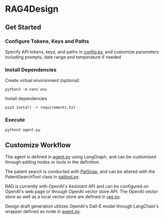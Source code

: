 # RAG4Design

## Get Started
### Configure Tokens, Keys and Paths
Specify API tokens, keys, and paths in [config.py](./config.py), and customize parameters including prompts, date range and temperature if needed

### Install Dependencies
Create virtual environment (optional)
```
python3 -m venv env
```

Install dependencies
```
pip3 install -r requirements.txt
```

### Execute
```
python3 agent.py
```

## Customize Workflow
The agent is defined in [agent.py](./agent.py) using LangGraph, and can be customized through adding nodes or tools in the definition.

The patent search is conducted with [PatSnap](https://www.patsnap.com/), and can be altered with the PatentSearchTool class in [pattool.py](./pattool.py).

RAG is currently with OpenAI's Assistant API and can be configured on OpenAI's web page or through OpenAI vector store API. The OpenAI vector store as well as a local vector store are defined in [rag.py](./rag.py).

Design draft generation utilizes OpenAI's Dall-E model through LangChain's wrapper defined as node in [agent.py](./agent.py).
